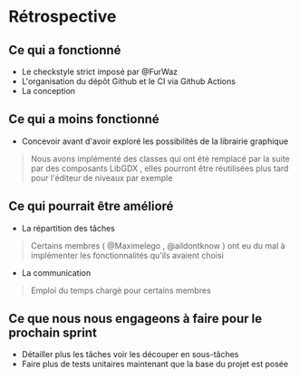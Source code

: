 # Rétrospective 
## Ce qui a fonctionné
- Le checkstyle strict imposé par @FurWaz
- L'organisation du dépôt Github et le CI via Github Actions
- La conception
## Ce qui a moins fonctionné
- Concevoir avant d'avoir exploré les possibilités de la librairie graphique
> Nous avons implémenté des classes qui ont été remplacé par la suite par des composants LibGDX , elles pourront être réutilisées plus tard pour l'éditeur de niveaux par exemple
## Ce qui pourrait être amélioré
- La répartition des tâches
> Certains membres ( @Maximelego , @aildontknow ) ont eu du mal à implémenter les fonctionnalités qu'ils avaient choisi

- La communication
> Emploi du temps chargé pour certains membres

## Ce que nous nous engageons à faire pour le prochain sprint

- Détailler plus les tâches voir les découper en sous-tâches
- Faire plus de tests unitaires maintenant que la base du projet est posée